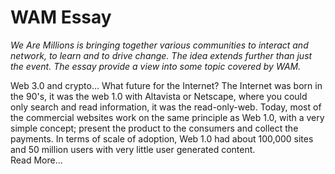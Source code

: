 # WAM Essay
<i>We Are Millions is bringing together various communities to interact and network, to learn and to drive change. The idea extends further than just the event.
The essay  provide a view into some topic covered by WAM.</i>

Web 3.0 and crypto... What future for the Internet? The Internet was born in the 90's, it was the web 1.0 with Altavista or Netscape, where you could only search and read information, it was the read-only-web. Today, most of the commercial websites work on the same principle as Web 1.0, with a very simple concept; present the product to the consumers and collect the payments. In terms of scale of adoption, Web 1.0 had about 100,000 sites and 50 million users with very little user generated content. <br>Read More...

